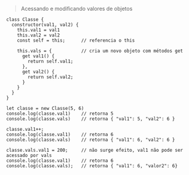 > Acessando e modificando valores de objetos
    
    class Classe {
      constructor(val1, val2) {
        this.val1 = val1
        this.val2 = val2
        const self = this;      // referencia o this

        this.vals = {           // cria um novo objeto com métodos get
          get val1() {
            return self.val1;
          },
          get val2() {
            return self.val2;
          }
        }
      }
    }

    let classe = new Classe(5, 6)
    console.log(classe.val1)    // retorna 5
    console.log(classe.vals)    // retorna { "val1": 5, "val2": 6 }

    classe.val1++;
    console.log(classe.val1)    // retorna 6
    console.log(classe.vals)    // retorna { "val1": 6, "val2": 6 }
    
    classe.vals.val1 = 200;     // não surge efeito, val1 não pode ser acessado por vals
    console.log(classe.val1)    // retorna 6
    console.log(classe.vals);   // retorna { "val1": 6, "valor2": 6}
